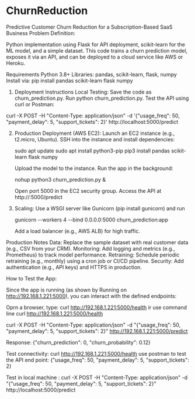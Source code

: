 # ChurnReduction
Predictive Customer Churn Reduction for a Subscription-Based SaaS Business Problem Definition:

Python implementation using Flask for API deployment, scikit-learn for the ML model, and a simple dataset. This code trains a churn prediction model, exposes it via an API, and can be deployed to a cloud service like AWS or Heroku.

Requirements
Python 3.8+
Libraries: pandas, scikit-learn, flask, numpy
Install via: pip install pandas scikit-learn flask numpy

1. Deployment Instructions
    Local Testing:
    Save the code as churn_prediction.py.
    Run python churn_prediction.py.
    Test the API using curl or Postman:

curl -X POST -H "Content-Type: application/json" -d '{"usage_freq": 50, "payment_delay": 5, "support_tickets": 2}' http://localhost:5000/predict

2. Production Deployment (AWS EC2):
    Launch an EC2 instance (e.g., t2.micro, Ubuntu).
    SSH into the instance and install dependencies:

    sudo apt update
    sudo apt install python3-pip
    pip3 install pandas scikit-learn flask numpy

    Upload the model to the instance.
    Run the app in the background:

    nohup python3 churn_prediction.py &

    Open port 5000 in the EC2 security group.
    Access the API at http://<ec2-public-ip>:5000/predict

3. Scaling:
    Use a WSGI server like Gunicorn (pip install gunicorn) and run
    
    gunicorn --workers 4 --bind 0.0.0.0:5000 churn_prediction:app

    Add a load balancer (e.g., AWS ALB) for high traffic.

Production Notes
    Data: Replace the sample dataset with real customer data (e.g., CSV from your CRM).
    Monitoring: Add logging and metrics (e.g., Prometheus) to track model performance.
    Retraining: Schedule periodic retraining (e.g., monthly) using a cron job or CI/CD pipeline.
    Security: Add authentication (e.g., API keys) and HTTPS in production.


How to Test the App:

Since the app is running (as shown by Running on http://192.168.1.221:5000), you can interact with the defined endpoints:

Oprn a browser, type: curl http://192.168.1.221:5000/health ir use command line curl http://192.168.1.221:5000/health

curl -X POST -H "Content-Type: application/json" -d "{\"usage_freq\": 50, \"payment_delay\": 5, \"support_tickets\": 2}" http://192.168.1.221:5000/predict

Response: {"churn_prediction": 0, "churn_probability": 0.12}

Test connectivity: curl http://192.168.1.221:5000/health
use postman to test the API end point: {"usage_freq": 50, "payment_delay": 5, "support_tickets": 2}

Test in local machine : curl -X POST -H "Content-Type: application/json" -d "{\"usage_freq\": 50, \"payment_delay\": 5, \"support_tickets\": 2}" http://localhost:5000/predict



